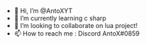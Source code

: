 - 👋 Hi, I’m @AntoXYT
- 🌱 I’m currently learning c sharp
- 💞️ I’m looking to collaborate on lua project!
- 📫 How to reach me : Discord  AntoX#0859

